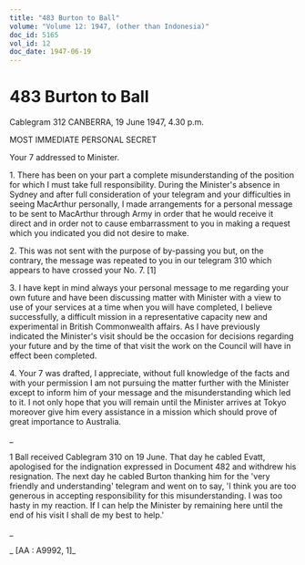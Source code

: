 ```yaml
---
title: "483 Burton to Ball"
volume: "Volume 12: 1947, (other than Indonesia)"
doc_id: 5165
vol_id: 12
doc_date: 1947-06-19
---
```


# 483 Burton to Ball

Cablegram 312 CANBERRA, 19 June 1947, 4.30 p.m.

MOST IMMEDIATE PERSONAL SECRET

Your 7 addressed to Minister.

1\. There has been on your part a complete misunderstanding of the position for which I must take full responsibility. During the Minister's absence in Sydney and after full consideration of your telegram and your difficulties in seeing MacArthur personally, I made arrangements for a personal message to be sent to MacArthur through Army in order that he would receive it direct and in order not to cause embarrassment to you in making a request which you indicated you did not desire to make.

2\. This was not sent with the purpose of by-passing you but, on the contrary, the message was repeated to you in our telegram 310 which appears to have crossed your No. 7. [1]

3\. I have kept in mind always your personal message to me regarding your own future and have been discussing matter with Minister with a view to use of your services at a time when you will have completed, I believe successfully, a difficult mission in a representative capacity new and experimental in British Commonwealth affairs. As I have previously indicated the Minister's visit should be the occasion for decisions regarding your future and by the time of that visit the work on the Council will have in effect been completed.

4\. Your 7 was drafted, I appreciate, without full knowledge of the facts and with your permission I am not pursuing the matter further with the Minister except to inform him of your message and the misunderstanding which led to it. I not only hope that you will remain until the Minister arrives at Tokyo moreover give him every assistance in a mission which should prove of great importance to Australia.

_

1 Ball received Cablegram 310 on 19 June. That day he cabled Evatt, apologised for the indignation expressed in Document 482 and withdrew his resignation. The next day he cabled Burton thanking him for the 'very friendly and understanding' telegram and went on to say, 'I think you are too generous in accepting responsibility for this misunderstanding. I was too hasty in my reaction. If I can help the Minister by remaining here until the end of his visit I shall de my best to help.'

_

_ [AA : A9992, 1]_
